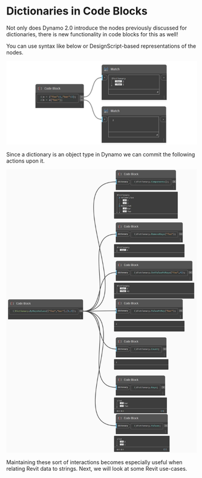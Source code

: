 # Dictionaries in Code Blocks

Not only does Dynamo 2.0 introduce the nodes previously discussed for dictionaries, there is new functionality in code blocks for this as well!

You can use syntax like below or DesignScript-based representations of the nodes.

![](<../images/5-5/3/dictionaries in cb - syntax (1).jpg>)

Since a dictionary is an object type in Dynamo we can commit the following actions upon it.

![](<../images/5-5/3/dictionaries in cb - actions with code blocks.jpg>)

Maintaining these sort of interactions becomes especially useful when relating Revit data to strings. Next, we will look at some Revit use-cases.
